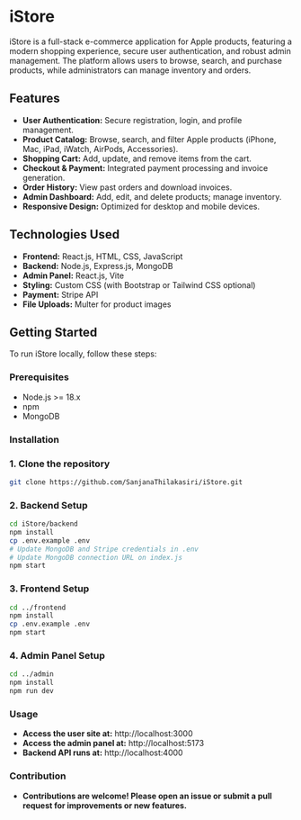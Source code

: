 # iStore

iStore is a full-stack e-commerce application for Apple products, featuring a modern shopping experience, secure user authentication, and robust admin management. The platform allows users to browse, search, and purchase products, while administrators can manage inventory and orders.

## Features

- **User Authentication:** Secure registration, login, and profile management.
- **Product Catalog:** Browse, search, and filter Apple products (iPhone, Mac, iPad, iWatch, AirPods, Accessories).
- **Shopping Cart:** Add, update, and remove items from the cart.
- **Checkout & Payment:** Integrated payment processing and invoice generation.
- **Order History:** View past orders and download invoices.
- **Admin Dashboard:** Add, edit, and delete products; manage inventory.
- **Responsive Design:** Optimized for desktop and mobile devices.

## Technologies Used

- **Frontend:** React.js, HTML, CSS, JavaScript
- **Backend:** Node.js, Express.js, MongoDB
- **Admin Panel:** React.js, Vite
- **Styling:** Custom CSS (with Bootstrap or Tailwind CSS optional)
- **Payment:** Stripe API
- **File Uploads:** Multer for product images

## Getting Started

To run iStore locally, follow these steps:

### Prerequisites

- Node.js >= 18.x
- npm
- MongoDB

### Installation

### 1. Clone the repository
```bash
git clone https://github.com/SanjanaThilakasiri/iStore.git
```

### 2. Backend Setup
```bash 
cd iStore/backend
npm install
cp .env.example .env
# Update MongoDB and Stripe credentials in .env
# Update MongoDB connection URL on index.js
npm start
```

### 3. Frontend Setup
```bash
cd ../frontend
npm install
cp .env.example .env
npm start
```

### 4. Admin Panel Setup
```bash
cd ../admin
npm install
npm run dev
```

### Usage
- **Access the user site at:** http://localhost:3000
- **Access the admin panel at:** http://localhost:5173
- **Backend API runs at:** http://localhost:4000
### Contribution
- **Contributions are welcome! Please open an issue or submit a pull request for improvements or new features.**
